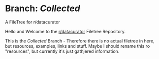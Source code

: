 # Branch: *Collected*
A FileTree for r/datacurator

Hello and Welcome to the [r/datacurator](https://reddit.com/r/datacurator) Filetree Repository.  

This is the *Collected* Branch - Therefore there is no actual filetree in here, but resources, examples, links and stuff. Maybe I should rename this ro "resources", but currently it's just gathjered information.
